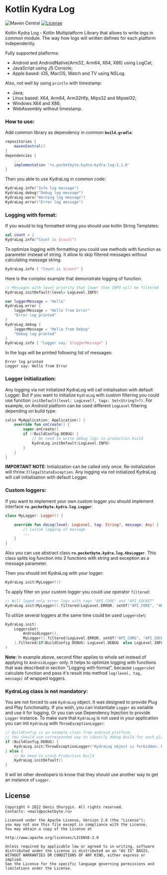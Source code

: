 # Kotlin Kydra Log
![Maven Central](https://img.shields.io/maven-central/v/ru.pocketbyte.kydra/kydra-log) [![License](https://img.shields.io/badge/License-Apache/2.0-blue.svg)](LICENSE)

Kotlin Kydra Log - Kotlin Multiplatform Library that allows to write logs in common module. The way how logs will written defines for each platform independently.

Fully supported platforms:
- Android and AndroidNative(Arm32, Arm64, X64, X86) using LogCat;
- JavaScript using JS Console;
- Apple based: iOS, MacOS, Watch and TV using NSLog.

Also, not well by using `println` with timestamp:
- Java;
- Linux based: X64, Arm64, Arm32Hfp, Mips32 and Mipsel32;
- Windows X64 and X86;
- WebAssembly without timestamp.

### How to use:
Add common library as dependency in common **`build.gradle`**:
```gradle
repositories {
    mavenCentral()
}
dependencies {
    ...
    implementation 'ru.pocketbyte.kydra:kydra-log:1.1.8'
}
```

Then you able to use KydraLog in common code:
```Kotlin
KydraLog.info("Info log message")
KydraLog.debug("Debug log message")
KydraLog.warn("Warning log message")
KydraLog.error("Error log message")
```
### Logging with format:
If you would to log formatted string you should use kotlin String Templates:
```Kotlin
val count = 1
KydraLog.info("Count is $count")
```
To optimize logging with formatting you could use methods with function as parameter instead of string. It allow to skip filtered messages without calculating message string.
```Kotlin
KydraLog.info { "Count is $count" }
```
Here is the complex example that demonstrate logging of function.
```Kotlin
// Messages with level priority that lower than INFO will be filtered
KydraLog.initDefault(level= LogLevel.INFO)

var loggerMessage = "Hello"
KydraLog.error {
    loggerMessage = "Hello from Error"
    "Error log printed"
}
KydraLog.debug {
    loggerMessage = "Hello from Debug"
    "Debug log printed"
}
KydraLog.info { "Logger say: $loggerMessage" }
```
In the logs will be printed following list of messages:
```
Error log printed
Logger say: Hello from Error
```
### Logger initialization:
Any logging via not initialized KydraLog will call initialisation with default Logger. But if you want to initialize `KydraLog` with custom filtering you could use function `initDefault(level: LogLevel?, tags: Set<String?>?)`.
For example, on Android platform can be used different `LogLevel` filtering depending on build type:
```Kotlin
calss MyApplication: Application() {
    override fun onCreate() {
        super.onCreate()
        if (!BuildConfig.DEBUG) {
            // No need to write debug logs in production build
            KydraLog.initDefault(LogLevel.INFO)
        }
    }
}
```
**IMPORTANT NOTE**: Initialization can be called only once. Re-initialization will throw `IllegalStateException`. Any logging via not initialized KydraLog will call initialisation with default Logger.

### Custom loggers:
If you want to implement your own custom logger you should implement interface **`ru.pocketbyte.kydra.log.Logger`**:

```Kotlin
class MyLogger: Logger() {

    override fun doLog(level: LogLevel, tag: String?, message: Any) {
        // Custom logging of message
        ...
    }
}
```
Also you can use abstract class **`ru.pocketbyte.kydra.log.AbsLogger`**.
This class splits log function into 2 functions with string and exception as a message parameter.

Then you should init KydraLog with your logger:

```Kotlin
KydraLog.init(MyLogger())
```
To apply filter on your custom logger you could use operator `filtered`:
```Kotlin
// Will loged only error logs with tags "API_CORE" and "API_SOCKET"
KydraLog.init(MyLogger().filtered(LogLevel.ERROR, setOf("API_CORE", "API_SOCKET")))
```

To utilize several loggers at the same time could be used `LoggersSet`:
```Kotlin
KydraLog.init(
    LoggersSet(
        AndroidLogger(),
        MyLogger().filtered(LogLevel.ERROR, setOf("API_CORE", "API_SOCKET"))
    ).filtered(if(BuildConfig.DEBUG) LogLevel.DEBUG  else LogLevel.INFO)
)
```
**Note:** In example above, second filter applies to whole set instead of applying to `AndroidLogger` only. It helps to optimize logging with functions that was described in section "Logging with format", because `LoggersSet` calculate function and pass it's result into method `log(level, tag, message)` of wrapped loggers.

### KydraLog class is not mandatory:
You are not forced to use `KydraLog` object. It was designed to provide Plug and Play functionality. If you wish, you can instantiate `Logger` as variable and use it for logging. Or you can use Dependency Injection to provide `Logger` instance. To make sure that `KydraLog` is not used in your application you can init `KydraLog` with `ThrowExceptionLogger`:
```Kotlin
// BuildConfig is an example class from android platform.
// You should use corresponded way to identify debug build for each platform independently.
if (BuildConfig.DEBUG) {
    KydraLog.init(ThrowExceptionLogger("KydraLog object is forbidden. Please use DI to get Logger instance."))
} else {
    // No need to crash Production Build
    KydraLog.initDefault()
}
```
It will let other developers to know that they should use another way to get an instance of `Logger`.

## License

```
Copyright © 2022 Denis Shurygin. All rights reserved.
Contacts: <mail@pocketbyte.ru>

Licensed under the Apache License, Version 2.0 (the "License");
you may not use this file except in compliance with the License.
You may obtain a copy of the License at

http://www.apache.org/licenses/LICENSE-2.0

Unless required by applicable law or agreed to in writing, software
distributed under the License is distributed on an "AS IS" BASIS,
WITHOUT WARRANTIES OR CONDITIONS OF ANY KIND, either express or implied.
See the License for the specific language governing permissions and
limitations under the License.
```


